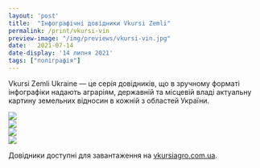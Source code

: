 ```yaml
---
layout: 'post'
title:  "Інфографічні довідники Vkursi Zemli"
permalink: /print/vkursi-vin
preview-image: "/img/previews/vkursi-vin.jpg"
date:   2021-07-14
date-display: '14 липня 2021'
tags: ["поліграфія"] 
---
```



<p>Vkursi Zemli Ukraine — це серія довідників, що в зручному форматі інфографіки надають аграріям, державній та місцевій владі актуальну картину земельних відносин в кожній з областей України.</p>
<img src="https://i.imgur.com/6FsFZnF.png"><br>
<img src="https://i.imgur.com/roZ6nTW.png"><br>
<img src="https://i.imgur.com/MvBRNES.png"><br>
<img src="https://i.imgur.com/69zT6JP.png"><br>
<p>Довідники доступні для завантаження на <a href="https://vkursiagro.com.ua/">vkursiagro.com.ua</a>.</p>